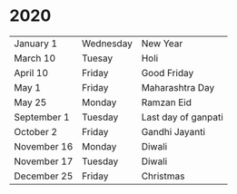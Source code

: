 # 2020

|             |           |                     |
| ----------- | --------- | ------------------- |
| January 1   | Wednesday | New Year            |
| March 10    | Tuesay    | Holi                |
| April 10    | Friday    | Good Friday         |
| May 1       | Friday    | Maharashtra Day     |
| May 25      | Monday    | Ramzan Eid          |
| September 1 | Tuesday   | Last day of ganpati |
| October 2   | Friday    | Gandhi Jayanti      |
| November 16 | Monday    | Diwali              |
| November 17 | Tuesday   | Diwali              |
| December 25 | Friday    | Christmas           |
